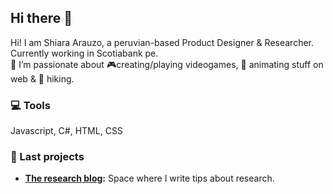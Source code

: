 ## Hi there 👋

<!--
**shiara0312/shiara0312** is a ✨ _special_ ✨ repository because its `README.md` (this file) appears on your GitHub profile.

Here are some ideas to get you started:

- 🔭 I’m currently working on ...
- 🌱 I’m currently learning ...
- 👯 I’m looking to collaborate on ...
- 🤔 I’m looking for help with ...
- 💬 Ask me about ...
- 📫 How to reach me: ...
- 😄 Pronouns: ...
- ⚡ Fun fact: ...
-->
Hi! I am Shiara Arauzo, a peruvian-based Product Designer & Researcher. Currently working in Scotiabank pe.
<br>
🔭 I’m passionate about 🎮creating/playing videogames, 💫 animating stuff on web & 🌱 hiking.
### 💻 Tools
Javascript, C#, HTML, CSS


### 🚀 Last projects

- **[The research blog](https://www.instagram.com/the.research.blog/?hl=es):** Space where I write tips about research.


<!--![Top Langs](https://github-readme-stats.vercel.app/api/top-langs/?username=anuraghazra&hide_progress=true)-->
